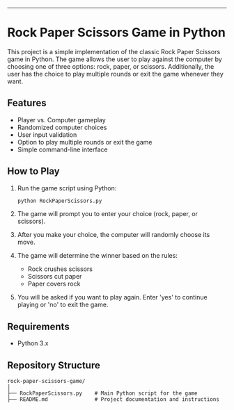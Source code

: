 ---
# Rock Paper Scissors Game in Python

This project is a simple implementation of the classic Rock Paper Scissors game in Python. The game allows the user to play against the computer by choosing one of three options: rock, paper, or scissors. Additionally, the user has the choice to play multiple rounds or exit the game whenever they want.

## Features

- Player vs. Computer gameplay
- Randomized computer choices
- User input validation
- Option to play multiple rounds or exit the game
- Simple command-line interface

## How to Play

1. Run the game script using Python:

   ```bash
   python RockPaperScissors.py
   ```

2. The game will prompt you to enter your choice (rock, paper, or scissors).

3. After you make your choice, the computer will randomly choose its move.

4. The game will determine the winner based on the rules:
   - Rock crushes scissors
   - Scissors cut paper
   - Paper covers rock

5. You will be asked if you want to play again. Enter 'yes' to continue playing or 'no' to exit the game.

## Requirements

- Python 3.x

## Repository Structure

```
rock-paper-scissors-game/
│
├── RockPaperScissors.py    # Main Python script for the game
├── README.md               # Project documentation and instructions
```
